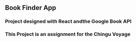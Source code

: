 ## Book Finder App

### Project designed with React andthe Google Book API

### This Project is an assignment for the Chingu Voyage

